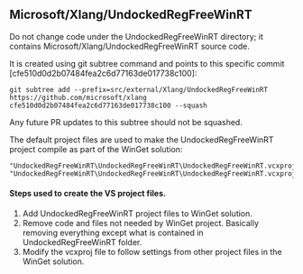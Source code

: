 ## Microsoft/Xlang/UndockedRegFreeWinRT

Do not change code under the UndockedRegFreeWinRT directory; it contains Microsoft/Xlang/UndockedRegFreeWinRT source code. 

It is created using git subtree command and points to this specific commit [cfe510d0d2b07484fea2c6d77163de017738c100]:

    git subtree add --prefix=src/external/Xlang/UndockedRegFreeWinRT https://github.com/microsoft/xlang cfe510d0d2b07484fea2c6d77163de017738c100 --squash

Any future PR updates to this subtree should not be squashed. 

The default project files are used to make the UndockedRegFreeWinRT project compile as part of the WinGet solution:

    "UndockedRegFreeWinRT\UndockedRegFreeWinRT\UndockedRegFreeWinRT.vcxproj" 
    "UndockedRegFreeWinRT\UndockedRegFreeWinRT\UndockedRegFreeWinRT.vcxproj.filters" 

#### Steps used to create the VS project files.

1. Add UndockedRegFreeWinRT project files to WinGet solution.
2. Remove code and files not needed by WinGet project. Basically removing everything except what is contained in UndockedRegFreeWinRT folder.
3. Modify the vcxproj file to follow settings from other project files in the WinGet solution.